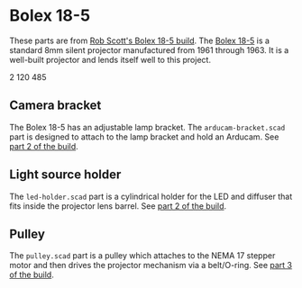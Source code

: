 # Bolex 18-5

These parts are from [Rob Scott's Bolex 18-5 build](http://rob.scottclan.cc/2017/07/telecine-project-part-1/). The [Bolex 18-5](http://www.bolexcollector.com/projectors/185.html) is a standard 8mm silent projector manufactured from 1961 through 1963. It is a well-built projector and lends itself well to this project.

2 120 485

## Camera bracket
The Bolex 18-5 has an adjustable lamp bracket. The `arducam-bracket.scad` part is designed to attach to the lamp bracket and hold an Arducam. See [part 2 of the build](http://rob.scottclan.cc/2017/07/telecine-project-part-2-camera-and-light/).

## Light source holder
The `led-holder.scad` part is a cylindrical holder for the LED and diffuser that fits inside the projector lens barrel. See [part 2 of the build](http://rob.scottclan.cc/2017/07/telecine-project-part-2-camera-and-light/).

## Pulley
The `pulley.scad` part is a pulley which attaches to the NEMA 17 stepper motor and then drives the projector mechanism via a belt/O-ring. See [part 3 of the build](http://rob.scottclan.cc/2017/07/telecine-project-part-3-shutter-and-motor/).






